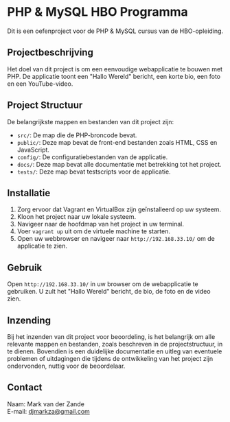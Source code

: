# PHP & MySQL HBO Programma

Dit is een oefenproject voor de PHP & MySQL cursus van de HBO-opleiding.

## Projectbeschrijving

Het doel van dit project is om een eenvoudige webapplicatie te bouwen met PHP. De applicatie toont een "Hallo Wereld" bericht, een korte bio, een foto en een YouTube-video.

## Project Structuur

De belangrijkste mappen en bestanden van dit project zijn:

- `src/`: De map die de PHP-broncode bevat.
- `public/`: Deze map bevat de front-end bestanden zoals HTML, CSS en JavaScript.
- `config/`: De configuratiebestanden van de applicatie.
- `docs/`: Deze map bevat alle documentatie met betrekking tot het project.
- `tests/`: Deze map bevat testscripts voor de applicatie.

## Installatie

1. Zorg ervoor dat Vagrant en VirtualBox zijn geïnstalleerd op uw systeem.
2. Kloon het project naar uw lokale systeem.
3. Navigeer naar de hoofdmap van het project in uw terminal.
4. Voer `vagrant up` uit om de virtuele machine te starten.
5. Open uw webbrowser en navigeer naar `http://192.168.33.10/` om de applicatie te zien.

## Gebruik

Open `http://192.168.33.10/` in uw browser om de webapplicatie te gebruiken. U zult het "Hallo Wereld" bericht, de bio, de foto en de video zien.

## Inzending

Bij het inzenden van dit project voor beoordeling, is het belangrijk om alle relevante mappen en bestanden, zoals beschreven in de projectstructuur, in te dienen. Bovendien is een duidelijke documentatie en uitleg van eventuele problemen of uitdagingen die tijdens de ontwikkeling van het project zijn ondervonden, nuttig voor de beoordelaar.

## Contact

Naam: Mark van der Zande  
E-mail: djmarkza@gmail.com
